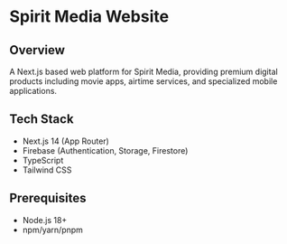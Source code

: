 # Spirit Media Website

## Overview

A Next.js based web platform for Spirit Media, providing premium digital products including movie apps, airtime services, and specialized mobile applications.

## Tech Stack

- Next.js 14 (App Router)
- Firebase (Authentication, Storage, Firestore)
- TypeScript
- Tailwind CSS

## Prerequisites

- Node.js 18+
- npm/yarn/pnpm
